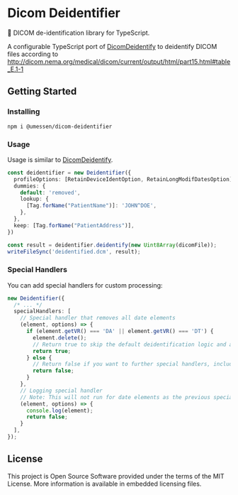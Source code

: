 # Dicom Deidentifier

🧰 DICOM de-identification library for TypeScript.

A configurable TypeScript port of [DicomDeidentify](https://github.com/UMEssen/DicomDeidentify) to
deidentify DICOM files according to
http://dicom.nema.org/medical/dicom/current/output/html/part15.html#table_E.1-1

## Getting Started

### Installing

```shell
npm i @umessen/dicom-deidentifier
```

### Usage

Usage is similar to [DicomDeidentify](https://github.com/luckfamousa/DicomDeidentify).

```typescript
const deidentifier = new Deidentifier({
  profileOptions: [RetainDeviceIdentOption, RetainLongModifDatesOption],
  dummies: {
    default: 'removed',
    lookup: {
      [Tag.forName("PatientName")]: 'JOHN^DOE',
    },
  },
  keep: [Tag.forName("PatientAddress")],
})

const result = deidentifier.deidentify(new Uint8Array(dicomFile));
writeFileSync('deidentified.dcm', result);
```

### Special Handlers

You can add special handlers for custom processing:

```typescript
new Deidentifier({
  /* ... */
  specialHandlers: [
    // Special handler that removes all date elements
    (element, options) => {
      if (element.getVR() === 'DA' || element.getVR() === 'DT') {
        element.delete();
        // Return true to skip the default deidentification logic and any futher special handlers for this element.
        return true;
      } else {
        // Return false if you want to further special handlers, including the default deidentification logic.
        return false;
      }
    },
    // Logging special handler
    // Note: This will not run for date elements as the previous special handler will return early.
    (element, options) => {
      console.log(element);
      return false;
    }
  ],
});
```

## License

This project is Open Source Software provided under the terms of the MIT License. More information
is available in embedded licensing files.
